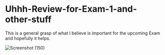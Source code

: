 # Uhhh-Review-for-Exam-1-and-other-stuff
This is a general grasp of what I believe is important for the upcoming Exam and hopefully it helps.





![Screenshot (150)](https://user-images.githubusercontent.com/123339241/217697750-8ad7bcb6-b0ec-44f2-b939-4a3f4558cefd.png)
